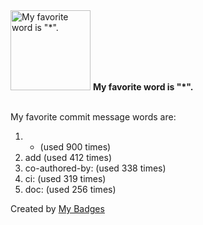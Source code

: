 <img src="https://my-badges.github.io/my-badges/favorite-word.png" alt="My favorite word is &quot;*&quot;." title="My favorite word is &quot;*&quot;." width="128">
<strong>My favorite word is &quot;*&quot;.</strong>
<br><br>

My favorite commit message words are:

1. * (used 900 times)
2. add (used 412 times)
3. co-authored-by: (used 338 times)
4. ci: (used 319 times)
5. doc: (used 256 times)


Created by <a href="https://github.com/my-badges/my-badges">My Badges</a>